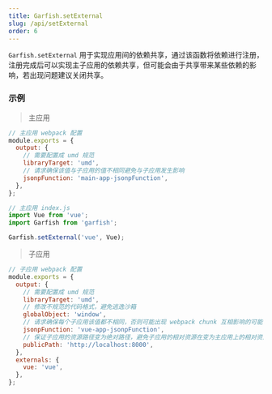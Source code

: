 ```yaml
---
title: Garfish.setExternal
slug: /api/setExternal
order: 6
---
```


`Garfish.setExternal` 用于实现应用间的依赖共享，通过该函数将依赖进行注册，注册完成后可以实现主子应用的依赖共享，但可能会由于共享带来某些依赖的影响，若出现问题建议关闭共享。

### 示例

> 主应用

```js
// 主应用 webpack 配置
module.exports = {
  output: {
    // 需要配置成 umd 规范
    libraryTarget: 'umd',
    // 请求确保该值与子应用的值不相同避免与子应用发生影响
    jsonpFunction: 'main-app-jsonpFunction',
  },
};

// 主应用 index.js
import Vue from 'vue';
import Garfish from 'garfish';

Garfish.setExternal('vue', Vue);
```

> 子应用

```js
// 子应用 webpack 配置
module.exports = {
  output: {
    // 需要配置成 umd 规范
    libraryTarget: 'umd',
    // 修改不规范的代码格式，避免逃逸沙箱
    globalObject: 'window',
    // 请求确保每个子应用该值都不相同，否则可能出现 webpack chunk 互相影响的可能
    jsonpFunction: 'vue-app-jsonpFunction',
    // 保证子应用的资源路径变为绝对路径，避免子应用的相对资源在变为主应用上的相对资源，因为子应用和主应用在同一个文档流，相对路径是相对于主应用而言的
    publicPath: 'http://localhost:8000',
  },
  externals: {
    vue: 'vue',
  },
};
```
